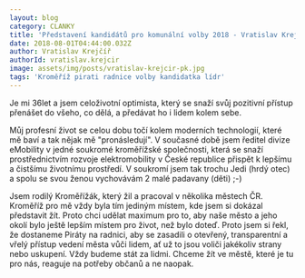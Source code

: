 ```yaml
---
layout: blog
category: CLANKY
title: 'Představení kandidátů pro komunální volby 2018 - Vratislav Krejčíř'
date: 2018-08-01T04:44:00.032Z
author: Vratislav Krejčíř
authorId: vratislav.krejcir
image: assets/img/posts/vratislav-krejcir-pk.jpg
tags: 'Kroměříž pirati radnice volby kandidatka lídr'
---
```


Je mi 36let a jsem celoživotní optimista, který se snaží svůj pozitivní přístup přenášet do všeho, co dělá, a předávat ho i lidem kolem sebe.

Můj profesní život se celou dobu točí kolem moderních technologií, které mě baví a tak nějak mě "pronásledují". V současné době jsem ředitel divize eMobility v jedné soukromé kroměřížské společnosti, která se snaží prostřednictvím rozvoje elektromobility v České republice přispět k lepšímu a čistšímu životnímu prostředí. 
V soukromí jsem tak trochu Jedi (hrdý otec) a spolu se svou ženou vychovávám 2 malé padavany (děti) ;-) 

Jsem rodilý Kroměřížák, který žil a pracoval v několika městech ČR. Kroměříž pro mě vždy byla tím jediným místem, kde jsem si dokázal představit žít. Proto chci udělat maximum pro to, aby naše město a jeho okolí bylo ještě lepším místem pro život, než bylo doteď. Proto jsem si řekl, že dostaneme Piráty na radnici, aby se zasadili o otevřený, transparentní a vřelý přístup vedení města vůči lidem, ať už to jsou voliči jakékoliv strany nebo uskupení. Vždy budeme stát za lidmi. Chceme žít ve městě, které je tu pro nás, reaguje na potřeby občanů a ne naopak.
